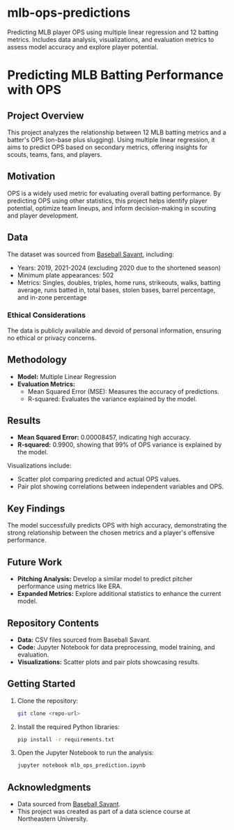 # mlb-ops-predictions
Predicting MLB player OPS using multiple linear regression and 12 batting metrics. Includes data analysis, visualizations, and evaluation metrics to assess model accuracy and explore player potential.
# Predicting MLB Batting Performance with OPS

## Project Overview
This project analyzes the relationship between 12 MLB batting metrics and a batter's OPS (on-base plus slugging). Using multiple linear regression, it aims to predict OPS based on secondary metrics, offering insights for scouts, teams, fans, and players.

## Motivation
OPS is a widely used metric for evaluating overall batting performance. By predicting OPS using other statistics, this project helps identify player potential, optimize team lineups, and inform decision-making in scouting and player development.

## Data
The dataset was sourced from [Baseball Savant](https://baseballsavant.mlb.com), including:

- Years: 2019, 2021-2024 (excluding 2020 due to the shortened season)
- Minimum plate appearances: 502
- Metrics: Singles, doubles, triples, home runs, strikeouts, walks, batting average, runs batted in, total bases, stolen bases, barrel percentage, and in-zone percentage

### Ethical Considerations
The data is publicly available and devoid of personal information, ensuring no ethical or privacy concerns.

## Methodology
- **Model:** Multiple Linear Regression
- **Evaluation Metrics:**
  - Mean Squared Error (MSE): Measures the accuracy of predictions.
  - R-squared: Evaluates the variance explained by the model.

## Results
- **Mean Squared Error:** 0.00008457, indicating high accuracy.
- **R-squared:** 0.9900, showing that 99% of OPS variance is explained by the model.

Visualizations include:
- Scatter plot comparing predicted and actual OPS values.
- Pair plot showing correlations between independent variables and OPS.

## Key Findings
The model successfully predicts OPS with high accuracy, demonstrating the strong relationship between the chosen metrics and a player's offensive performance.

## Future Work
- **Pitching Analysis:** Develop a similar model to predict pitcher performance using metrics like ERA.
- **Expanded Metrics:** Explore additional statistics to enhance the current model.

## Repository Contents
- **Data:** CSV files sourced from Baseball Savant.
- **Code:** Jupyter Notebook for data preprocessing, model training, and evaluation.
- **Visualizations:** Scatter plots and pair plots showcasing results.

## Getting Started
1. Clone the repository:
   ```bash
   git clone <repo-url>
   ```
2. Install the required Python libraries:
   ```bash
   pip install -r requirements.txt
   ```
3. Open the Jupyter Notebook to run the analysis:
   ```bash
   jupyter notebook mlb_ops_prediction.ipynb
   ```

## Acknowledgments
- Data sourced from [Baseball Savant](https://baseballsavant.mlb.com).
- This project was created as part of a data science course at Northeastern University.

